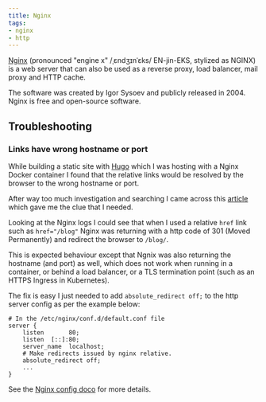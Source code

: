 ```yaml
---
title: Nginx
tags: 
- nginx
- http
---
```


[Nginx](https://www.nginx.com/) (pronounced "engine x" /ˌɛndʒɪnˈɛks/ EN-jin-EKS, stylized as NGINX) is a web server that can also be used as a reverse proxy, load balancer, mail proxy and HTTP cache. 
<!--more-->
The software was created by Igor Sysoev and publicly released in 2004. Nginx is free and open-source software.

## Troubleshooting

### Links have wrong hostname or port

While building a static site with [Hugo](hugo/hugo.md) which I was hosting with a Nginx Docker container I found that the 
relative links would be resolved by the browser to the wrong hostname or port.

After way too much investigation and searching I came across this [article](https://medium.com/localhost-run/fixing-nginx-links-that-have-the-wrong-hostname-or-port-a35e378a91a7)
which gave me the clue that I needed.

Looking at the Nginx logs I could see that when I used a relative `href` link such as `href="/blog"` Nginx 
was returning with a http code of 301 (Moved Permanently) and redirect the browser to `/blog/`.

This is expected behaviour except that Ngnix was also returning the hostname (and port) as well, which does not work when 
running in a container, or behind a load balancer, or a TLS termination point (such as an HTTPS Ingress in Kubernetes).

The fix is easy I just needed to add ``absolute_redirect off;`` to the http server config as 
per the example below:
```text
# In the /etc/nginx/conf.d/default.conf file
server {
    listen       80;
    listen  [::]:80;
    server_name  localhost;
    # Make redirects issued by nginx relative.
    absolute_redirect off;
    ...
}
```

See the [Nginx config doco](https://nginx.org/en/docs/http/ngx_http_core_module.html#absolute_redirect) for more details.

